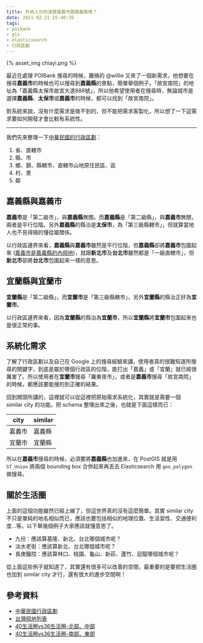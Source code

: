 ```yaml
---
title: 外地人分的清楚嘉義市跟嘉義縣嗎？
date: 2021-02-21 15:40:35
tags:
- poibank
- gis
- elasticsearch
- 行政區劃
---
```


{% asset_img chiayi.png %}

最近在處理 POIBank 搜尋的時候，難搞的 @willie 又來了一個新需求，他想要在搜尋**嘉義市**的時候也可以搜尋到**嘉義縣**的景點，簡單舉個例子。「故宮南院」的地址為「嘉義縣太保市故宮大道888號」，所以他希望使用者在搜尋時，無論城市是選擇**嘉義縣**、**太保市**或**嘉義市**的時候，都可以找到「故宮南院」。

對系統來說，沒有什麼需求是做不到的，但不能把需求客製化，所以想了一下這需求要如何開發才會比較有系統性。

---

我們先來整理一下[中華民國的行政區劃](https://zh.wikipedia.org/wiki/%E4%B8%AD%E8%8F%AF%E6%B0%91%E5%9C%8B%E8%A1%8C%E6%94%BF%E5%8D%80%E5%8A%83)：

1. 省、直轄市
2. 縣、市
3. 鄉、鎮、縣轄市、直轄市山地原住民區、區
4. 村、里
5. 鄰

## 嘉義縣與嘉義市

**嘉義市**是「第二級市」，與**嘉義縣**無關。而**嘉義縣**是「第二級縣」，與**嘉義市**無關，兩者是平行位階。另外**嘉義縣**的縣治是**太保市**，為「第三級縣轄市」，但就算當地人也不見得搞的懂從屬關係。

以行政區邊界來看，**嘉義縣**與**嘉義市**雖然是平行位階，但**嘉義縣**卻將**嘉義市**包圍起來 ([嘉義市是嘉義縣的內飛地](https://zh.wikipedia.org/wiki/%E5%8F%B0%E7%81%A3%E9%A3%9B%E5%9C%B0%E5%88%97%E8%A1%A8))，就跟**新北市**及**台北市**雖然都是「一級直轄市」，但**新北市**卻將**台北市**包圍起來一樣的意思。

## 宜蘭縣與宜蘭市

**宜蘭縣**是「第二級縣」，而**宜蘭市**是「第三級縣轄市」，另外**宜蘭縣**的縣治正好為**宜蘭市**。

以行政區邊界來看，因為**宜蘭縣**的縣治為**宜蘭市**，所以**宜蘭縣**將**宜蘭市**包圍起來也是很正常的事。

## 系統化需求

了解了行政區劃以及自己在 Google 上的搜尋經驗來講，使用者真的很難知道所搜尋的關鍵字，到底是屬於哪個行政區的位階，能打出「嘉義」或「宜蘭」就已經很厲害了。所以使用者在**宜蘭市**搜尋「羅東夜市」，或者是**嘉義市**搜尋「故宮南院」的時候，都應該要能搜的到正確的結果。

回到開頭所講的，這裡就可以從這裡把原始需求系統化，其實就是需要一個 similar city 的功能。把 schema 整理出來之後，也就是下面這樣而已：

| city  | similar |
| ----- | ------- |
| 嘉義市 | 嘉義縣   |
| 宜蘭市 | 宜蘭縣   |

所以在**嘉義市**搜尋的時候，必須要將**嘉義縣**也加進來，在 PostGIS 就是用 `ST_Union` 將兩個 bounding box 合併起來再丟去 Elasticsearch 用 `geo_polygon` 做搜尋。

## 關於生活圈

上面的這個功能雖然已經上線了，但這世界真的沒有這麼簡單。其實 similar city 不只是單純的地名相似而已，應該也要包括相似的地理位置、生活習性、交通便利度...等。以下舉幾個例子大家應該就懂意思了。

* 九份：應該算基隆、新北、台北哪個城市呢？
* 淡水老街：應該算新北、台北哪個城市呢？
* 長庚醫院：應該算林口、桃園、龜山、新莊、蘆竹、迴龍哪個城市呢？

從上面這些例子就知道了，其實還有很多可以改善的空間，最重要的是要把生活圈也加到 similar city 才行，還有很大的進步空間啊！

## 參考資料

* [中華民國行政區劃](https://zh.wikipedia.org/wiki/%E4%B8%AD%E8%8F%AF%E6%B0%91%E5%9C%8B%E8%A1%8C%E6%94%BF%E5%8D%80%E5%8A%83)
* [台灣飛地列表](https://zh.wikipedia.org/wiki/%E5%8F%B0%E7%81%A3%E9%A3%9B%E5%9C%B0%E5%88%97%E8%A1%A8)
* [40生活圈vs36生活圈-北部、中部](https://www.ptt.cc/bbs/Geography/M.1358421417.A.681.html)
* [40生活圈vs36生活圈-南部、東部](https://www.ptt.cc/bbs/Geography/M.1358421607.A.676.html)